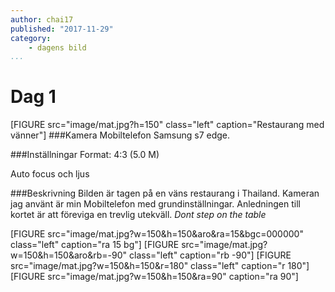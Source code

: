 ```yaml
---
author: chai17
published: "2017-11-29"
category:
    - dagens bild
...
```

Dag 1
==================================
[FIGURE src="image/mat.jpg?h=150" class="left" caption="Restaurang med vänner"]
###Kamera
Mobiltelefon Samsung s7 edge.

###Inställningar
Format: 4:3 (5.0 M)

Auto focus och ljus
<!--more-->

###Beskrivning
Bilden är tagen på en väns restaurang i Thailand. Kameran jag använt är min Mobiltelefon med
grundinställningar. Anledningen till kortet är att föreviga en trevlig utekväll.
*Dont step on the table*

[FIGURE src="image/mat.jpg?w=150&h=150&aro&ra=15&bgc=000000" class="left" caption="ra 15 bg"]
[FIGURE src="image/mat.jpg?w=150&h=150&aro&rb=-90" class="left" caption="rb -90"]
[FIGURE src="image/mat.jpg?w=150&h=150&r=180" class="left" caption="r 180"]
[FIGURE src="image/mat.jpg?w=150&h=150&ra=90" caption="ra 90"]
